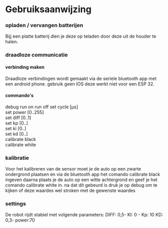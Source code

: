 # Gebruiksaanwijzing

### opladen / vervangen batterijen
Bijj een platte batterij dien je deze op teladen door deze uit de houder te halen.

### draadloze communicatie
#### verbinding maken
Draadloze verbindingen wordt gemaakt via de seriele bluetooth app met een android phone. gebruik geen IOS deze werkt niet voor een ESP 32.

#### commando's
debug 
run on
run off
set cycle [µs]  
set power [0..255]  
set diff [0..1]  
set kp [0..]  
set ki [0..]  
set kd [0..]  
calibrate black  
calibrate white  

### kalibratie
Voor het kalibreren van de sensor moet je de auto op een zwarte ondergrond plaatsen en via de bluetooth app het comando calibrate black ingeven daarna plaats je de auto op een witte achtergrond en geef je het comando calibrate white in. na dat dit gebeurd is druk je op debug om te kijken of deze waardes wel stroken met de gewenste waardes

### settings
De robot rijdt stabiel met volgende parameters: DIFF: 0,5- KI: 0 - Kp: 10 KD: 0,3- power:70


